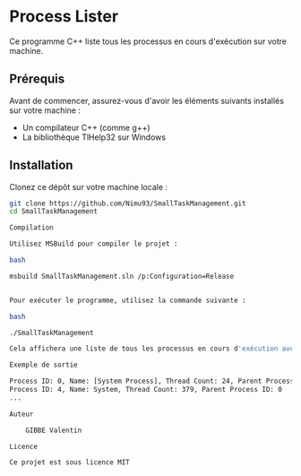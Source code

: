 
# Process Lister

Ce programme C++ liste tous les processus en cours d'exécution sur votre machine.

## Prérequis

Avant de commencer, assurez-vous d'avoir les éléments suivants installés sur votre machine :

- Un compilateur C++ (comme g++)
- La bibliothèque TlHelp32 sur Windows
## Installation

Clonez ce dépôt sur votre machine locale :

```bash
git clone https://github.com/Nimu93/SmallTaskManagement.git
cd SmallTaskManagement

Compilation

Utilisez MSBuild pour compiler le projet :

bash

msbuild SmallTaskManagement.sln /p:Configuration=Release


Pour exécuter le programme, utilisez la commande suivante :

bash

./SmallTaskManagement

Cela affichera une liste de tous les processus en cours d'exécution avec leurs informations détaillées, telles que l'identifiant du processus (PID) et le nom du processus.

Exemple de sortie

Process ID: 0, Name: [System Process], Thread Count: 24, Parent Process ID: 0
Process ID: 4, Name: System, Thread Count: 379, Parent Process ID: 0
...

Auteur

    GIBBE Valentin

Licence

Ce projet est sous licence MIT
